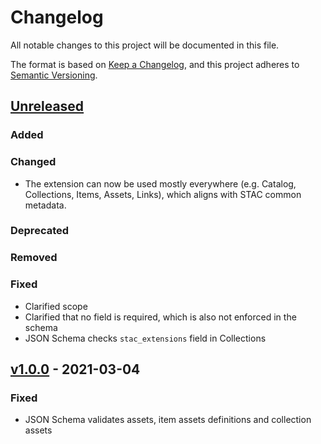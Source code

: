 # Changelog
All notable changes to this project will be documented in this file.

The format is based on [Keep a Changelog](https://keepachangelog.com/en/1.0.0/),
and this project adheres to [Semantic Versioning](https://semver.org/spec/v2.0.0.html).

## [Unreleased]

### Added

### Changed

- The extension can now be used mostly everywhere (e.g. Catalog, Collections, Items, Assets, Links), which aligns with STAC common metadata.

### Deprecated

### Removed

### Fixed

- Clarified scope 
- Clarified that no field is required, which is also not enforced in the schema
- JSON Schema checks `stac_extensions` field in Collections

## [v1.0.0] - 2021-03-04

### Fixed

- JSON Schema validates assets, item assets definitions and collection assets

[Unreleased]: <https://github.com/stac-extensions/timestamps/compare/v1.0.0...HEAD>
[v1.0.0]: <https://github.com/stac-extensions/timestamps/tree/v1.0.0>
